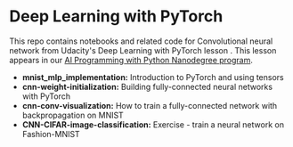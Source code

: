 # Deep Learning with PyTorch

This repo contains notebooks and related code for Convolutional neural network from Udacity's Deep Learning with PyTorch lesson . This lesson appears in our [AI Programming with Python Nanodegree program](https://www.udacity.com/course/ai-programming-python-nanodegree--nd089).

* **mnist_mlp_implementation:** Introduction to PyTorch and using tensors  
* **cnn-weight-initialization:** Building fully-connected neural networks with PyTorch  
* **cnn-conv-visualization:** How to train a fully-connected network with backpropagation on MNIST  
* **CNN-CIFAR-image-classification:** Exercise - train a neural network on Fashion-MNIST  
